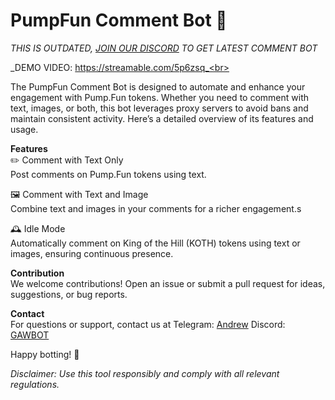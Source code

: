 # PumpFun Comment Bot 🤖

_THIS IS OUTDATED, [JOIN OUR DISCORD](https://discord.gg/42CmvN6z) TO GET LATEST COMMENT BOT<br>_

_DEMO VIDEO: https://streamable.com/5p6zsq_<br>

The PumpFun Comment Bot is designed to automate and enhance your engagement with Pump.Fun tokens. Whether you need to comment with text, images, or both, this bot leverages proxy servers to avoid bans and maintain consistent activity. Here’s a detailed overview of its features and usage.

**Features** <br>
✏️ Comment with Text Only <br>
Post comments on Pump.Fun tokens using text.

🖼️ Comment with Text and Image <br>
Combine text and images in your comments for a richer engagement.s

🕰️ Idle Mode <br>
Automatically comment on King of the Hill (KOTH) tokens using text or images, ensuring continuous presence.

**Contribution** <br>
We welcome contributions! Open an issue or submit a pull request for ideas, suggestions, or bug reports.

**Contact** <br>
For questions or support, contact us at Telegram: [Andrew](https://t.me/andrewbizzle) Discord: [GAWBOT](https://discord.gg/42CmvN6z)

Happy botting! 🎉

_Disclaimer: Use this tool responsibly and comply with all relevant regulations._
